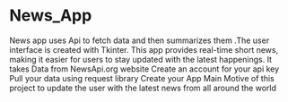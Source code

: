 # News_App
News app uses Api to fetch data and then summarizes them .The user interface is created with Tkinter. This app provides real-time short news, making it easier for users to stay updated with the latest happenings.
It takes Data from NewsApi.org website 
Create an account for your api key 
Pull your data using request library
Create your App
Main Motive of this project to update the user with the latest news from all around the world
